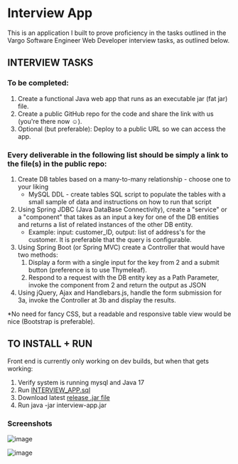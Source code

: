 # Interview App #
This is an application I built to prove proficiency in the tasks outlined in the Vargo Software Engineer Web Developer interview tasks, as outlined below.

## INTERVIEW TASKS ##

### To be completed: ###
1. Create a functional Java web app that runs as an executable jar (fat jar) file.
2. Create a public GitHub repo for the code and share the link with us (you're there now ☺).
3. Optional (but preferable): Deploy to a public URL so we can access the app.
 
### Every deliverable in the following list should be simply a link to the file(s) in the public repo: ###
1. Create DB tables based on a many-to-many relationship - choose one to your liking
	* MySQL DDL - create tables SQL script to populate the tables with a small sample of data and instructions on how to run that script
2. Using Spring JDBC (Java DataBase Connectivity), create a "service" or a "component" that takes as an input a key for one of the DB entities and returns a list of related instances of the other DB entity.
	* Example: input: customer_ID, output: list of address's for the customer. It is preferable that the query is configurable.
3. Using Spring Boot (or Spring MVC) create a Controller that would have two methods:
	1. Display a form with a single input for the key from 2 and a submit button (preference is to use Thymeleaf).
	2. Respond to a request with the DB entity key as a Path Parameter, invoke the component from 2 and return the output as JSON
4. Using jQuery, Ajax and Handlebars.js, handle the form submission for 3a, invoke the Controller at 3b and display the results.

*No need for fancy CSS, but a readable and responsive table view would be nice (Bootstrap is preferable).

## TO INSTALL + RUN ##
Front end is currently only working on dev builds, but when that gets working:
1. Verify system is running mysql and Java 17
2. Run [INTERVIEW_APP.sql](documents/INTERVIEW_APP.sql)
3. Download latest [release .jar file](https://github.com/skylerlink/interview-app/releases/)
4. Run java -jar interview-app.jar

### Screenshots ###

![image](https://github.com/skylerlink/interview-app/assets/43010471/8df5bfd6-4b92-4ca8-8265-f5add20a2760)

![image](https://github.com/skylerlink/interview-app/assets/43010471/a6caad48-1dfb-4802-96a1-dde3bce89a1f)
